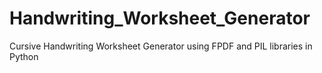 # Handwriting_Worksheet_Generator
Cursive Handwriting Worksheet Generator using FPDF and PIL libraries in Python
